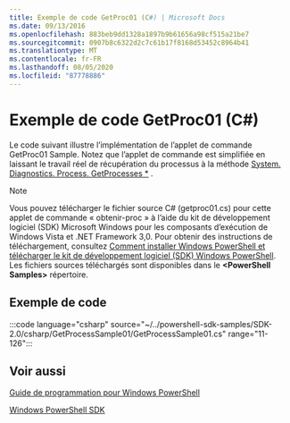 ```yaml
---
title: Exemple de code GetProc01 (C#) | Microsoft Docs
ms.date: 09/13/2016
ms.openlocfilehash: 883beb9dd1328a1897b9b61656a98cf515a21be7
ms.sourcegitcommit: 0907b8c6322d2c7c61b17f8168d53452c8964b41
ms.translationtype: MT
ms.contentlocale: fr-FR
ms.lasthandoff: 08/05/2020
ms.locfileid: "87778886"
---
```

# <a name="getproc01-c-sample-code"></a>Exemple de code GetProc01 (C#)

Le code suivant illustre l’implémentation de l’applet de commande GetProc01 Sample. Notez que l’applet de commande est simplifiée en laissant le travail réel de récupération du processus à la méthode [System. Diagnostics. Process. GetProcesses *](/dotnet/api/System.Diagnostics.Process.GetProcesses) .

> [!NOTE]
> Vous pouvez télécharger le fichier source C# (getproc01.cs) pour cette applet de commande « obtenir-proc » à l’aide du kit de développement logiciel (SDK) Microsoft Windows pour les composants d’exécution de Windows Vista et .NET Framework 3,0. Pour obtenir des instructions de téléchargement, consultez [Comment installer Windows PowerShell et télécharger le kit de développement logiciel (SDK) Windows PowerShell](/powershell/scripting/developer/installing-the-windows-powershell-sdk).
> Les fichiers sources téléchargés sont disponibles dans le **\<PowerShell Samples>** répertoire.

## <a name="code-sample"></a>Exemple de code

:::code language="csharp" source="~/../powershell-sdk-samples/SDK-2.0/csharp/GetProcessSample01/GetProcessSample01.cs" range="11-126":::

## <a name="see-also"></a>Voir aussi

[Guide de programmation pour Windows PowerShell](./windows-powershell-programmer-s-guide.md)

[Windows PowerShell SDK](../windows-powershell-reference.md)
